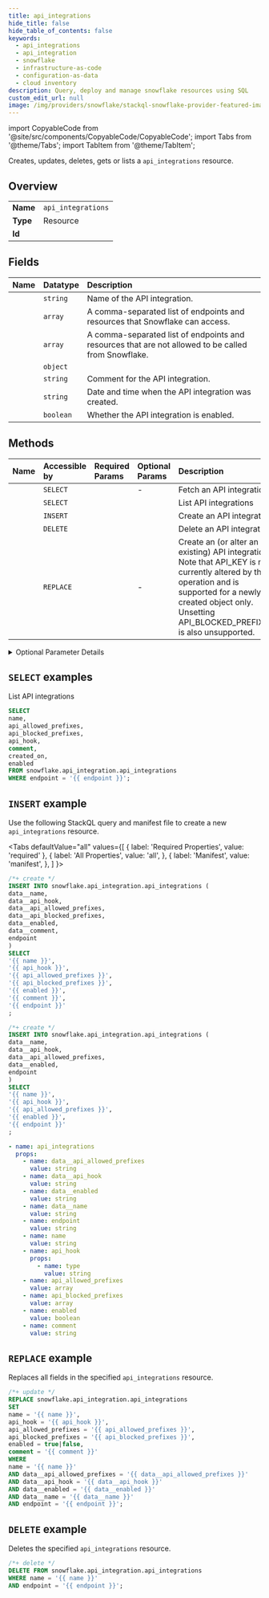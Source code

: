```yaml
---
title: api_integrations
hide_title: false
hide_table_of_contents: false
keywords:
  - api_integrations
  - api_integration
  - snowflake
  - infrastructure-as-code
  - configuration-as-data
  - cloud inventory
description: Query, deploy and manage snowflake resources using SQL
custom_edit_url: null
image: /img/providers/snowflake/stackql-snowflake-provider-featured-image.png
---
```


import CopyableCode from '@site/src/components/CopyableCode/CopyableCode';
import Tabs from '@theme/Tabs';
import TabItem from '@theme/TabItem';

Creates, updates, deletes, gets or lists a <code>api_integrations</code> resource.

## Overview
<table><tbody>
<tr><td><b>Name</b></td><td><code>api_integrations</code></td></tr>
<tr><td><b>Type</b></td><td>Resource</td></tr>
<tr><td><b>Id</b></td><td><CopyableCode code="snowflake.api_integration.api_integrations" /></td></tr>
</tbody></table>

## Fields
| Name | Datatype | Description |
|:-----|:---------|:------------|
| <CopyableCode code="name" /> | `string` | Name of the API integration. |
| <CopyableCode code="api_allowed_prefixes" /> | `array` | A comma-separated list of endpoints and resources that Snowflake can access. |
| <CopyableCode code="api_blocked_prefixes" /> | `array` | A comma-separated list of endpoints and resources that are not allowed to be called from Snowflake. |
| <CopyableCode code="api_hook" /> | `object` |  |
| <CopyableCode code="comment" /> | `string` | Comment for the API integration. |
| <CopyableCode code="created_on" /> | `string` | Date and time when the API integration was created. |
| <CopyableCode code="enabled" /> | `boolean` | Whether the API integration is enabled. |

## Methods
| Name | Accessible by | Required Params | Optional Params | Description |
|:-----|:--------------|:----------------|:----------------|:------------|
| <CopyableCode code="fetch_api_integration" /> | `SELECT` | <CopyableCode code="name, endpoint" /> | - | Fetch an API integration |
| <CopyableCode code="list_api_integrations" /> | `SELECT` | <CopyableCode code="endpoint" /> | <CopyableCode code="like" /> | List API integrations |
| <CopyableCode code="create_api_integration" /> | `INSERT` | <CopyableCode code="data__api_allowed_prefixes, data__api_hook, data__enabled, data__name, endpoint" /> | <CopyableCode code="createMode" /> | Create an API integration |
| <CopyableCode code="delete_api_integration" /> | `DELETE` | <CopyableCode code="name, endpoint" /> | <CopyableCode code="ifExists" /> | Delete an API integration |
| <CopyableCode code="create_or_alter_api_integration" /> | `REPLACE` | <CopyableCode code="name, data__api_allowed_prefixes, data__api_hook, data__enabled, data__name, endpoint" /> | - | Create an (or alter an existing) API integration. Note that API_KEY is not currently altered by this operation and is supported for a newly-created object only. Unsetting API_BLOCKED_PREFIXES is also unsupported. |

<details>
<summary>Optional Parameter Details</summary>

| Name | Description | Type | Default |
|------|-------------|------|---------|
| <CopyableCode code="createMode" /> | Query parameter allowing support for different modes of resource creation. Possible values include: - `errorIfExists`: Throws an error if you try to create a resource that already exists. - `orReplace`: Automatically replaces the existing resource with the current one. - `ifNotExists`: Creates a new resource when an alter is requested for a non-existent resource. | `string` | `errorIfExists` |
| <CopyableCode code="ifExists" /> | Query parameter that specifies how to handle the request for a resource that does not exist: - `true`: The endpoint does not throw an error if the resource does not exist. It returns a 200 success response, but does not take any action on the resource. - `false`: The endpoint throws an error if the resource doesn't exist. | `boolean` | `false` |
| <CopyableCode code="like" /> | Query parameter to filter the command output by resource name. Uses case-insensitive pattern matching, with support for SQL wildcard characters. | `string` | `-` |

</details>

## `SELECT` examples

List API integrations


```sql
SELECT
name,
api_allowed_prefixes,
api_blocked_prefixes,
api_hook,
comment,
created_on,
enabled
FROM snowflake.api_integration.api_integrations
WHERE endpoint = '{{ endpoint }}';
```
## `INSERT` example

Use the following StackQL query and manifest file to create a new <code>api_integrations</code> resource.

<Tabs
    defaultValue="all"
    values={[
        { label: 'Required Properties', value: 'required' },
        { label: 'All Properties', value: 'all', },
        { label: 'Manifest', value: 'manifest', },
    ]
}>
<TabItem value="all">

```sql
/*+ create */
INSERT INTO snowflake.api_integration.api_integrations (
data__name,
data__api_hook,
data__api_allowed_prefixes,
data__api_blocked_prefixes,
data__enabled,
data__comment,
endpoint
)
SELECT 
'{{ name }}',
'{{ api_hook }}',
'{{ api_allowed_prefixes }}',
'{{ api_blocked_prefixes }}',
'{{ enabled }}',
'{{ comment }}',
'{{ endpoint }}'
;
```
</TabItem>

<TabItem value="required">

```sql
/*+ create */
INSERT INTO snowflake.api_integration.api_integrations (
data__name,
data__api_hook,
data__api_allowed_prefixes,
data__enabled,
endpoint
)
SELECT 
'{{ name }}',
'{{ api_hook }}',
'{{ api_allowed_prefixes }}',
'{{ enabled }}',
'{{ endpoint }}'
;
```
</TabItem>

<TabItem value="manifest">

```yaml
- name: api_integrations
  props:
    - name: data__api_allowed_prefixes
      value: string
    - name: data__api_hook
      value: string
    - name: data__enabled
      value: string
    - name: data__name
      value: string
    - name: endpoint
      value: string
    - name: name
      value: string
    - name: api_hook
      props:
        - name: type
          value: string
    - name: api_allowed_prefixes
      value: array
    - name: api_blocked_prefixes
      value: array
    - name: enabled
      value: boolean
    - name: comment
      value: string

```
</TabItem>
</Tabs>

## `REPLACE` example

Replaces all fields in the specified <code>api_integrations</code> resource.

```sql
/*+ update */
REPLACE snowflake.api_integration.api_integrations
SET 
name = '{{ name }}',
api_hook = '{{ api_hook }}',
api_allowed_prefixes = '{{ api_allowed_prefixes }}',
api_blocked_prefixes = '{{ api_blocked_prefixes }}',
enabled = true|false,
comment = '{{ comment }}'
WHERE 
name = '{{ name }}'
AND data__api_allowed_prefixes = '{{ data__api_allowed_prefixes }}'
AND data__api_hook = '{{ data__api_hook }}'
AND data__enabled = '{{ data__enabled }}'
AND data__name = '{{ data__name }}'
AND endpoint = '{{ endpoint }}';
```

## `DELETE` example

Deletes the specified <code>api_integrations</code> resource.

```sql
/*+ delete */
DELETE FROM snowflake.api_integration.api_integrations
WHERE name = '{{ name }}'
AND endpoint = '{{ endpoint }}';
```
